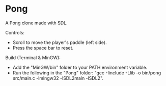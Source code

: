 # Pong
A Pong clone made with SDL.

Controls:
- Scroll to move the player's paddle (left side).
- Press the space bar to reset.

Build (Terminal & MinGW):
- Add the "MinGW/bin" folder to your PATH environment variable.
- Run the following in the "Pong" folder: "gcc -Iinclude -Llib -o bin/pong src/main.c -lmingw32 -lSDL2main -lSDL2".
